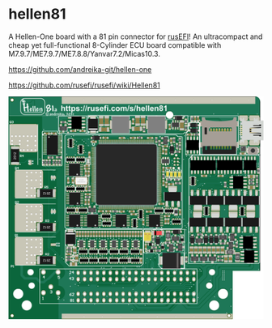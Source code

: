 # hellen81

A Hellen-One board with a 81 pin connector for [rusEFI](https://github.com/rusefi/rusefi)!
An ultracompact and cheap yet full-functional 8-Cylinder ECU board compatible with M7.9.7/ME7.9.7/ME7.8.8/Yanvar7.2/Micas10.3.

https://github.com/andreika-git/hellen-one

https://github.com/rusefi/rusefi/wiki/Hellen81

![x](boards/hellen81-a/board/hellen81-a.png)
